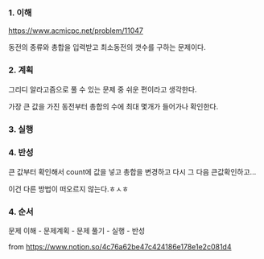 ### 1. 이해

https://www.acmicpc.net/problem/11047

동전의 종류와 총합을 입력받고 최소동전의 갯수를 구하는 문제이다.

### 2. 계획

그리디 알라고즘으로 풀 수 있는 문제 중 쉬운 편이라고 생각한다.

가장 큰 값을 가진 동전부터 총합의 수에 최대 몇개가 들어가나 확인한다.

### 3. 실행


### 4. 반성

큰 값부터 확인해서 count에 값을 넣고 총합을 변경하고 다시 그 다음 큰값확인하고...

이건 다른 방법이 떠오르지 않는다.ㅎㅅㅎ


### 4. 순서

문제 이해 - 문제계획 - 문제 풀기 - 실행 - 반성


from https://www.notion.so/4c76a62be47c424186e178e1e2c081d4
